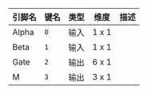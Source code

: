 <!--
DO NOT EDIT THIS FILE DIRECTLY.
This file is generated by tools/comp-docs.js.
All changes will be overwritten by regeneration.
-->

<slot class="model-pins">

| 引脚名 | 键名 | 类型 | 维度 | 描述 |
|:------ |:---- |:----:|:----:|:---- |
| Alpha | `0` | 输入 | 1 x 1 |  |
| Beta | `1` | 输入 | 1 x 1 |  |
| Gate | `2` | 输出 | 6 x 1 |  |
| M | `3` | 输出 | 3 x 1 |  |

</slot>
